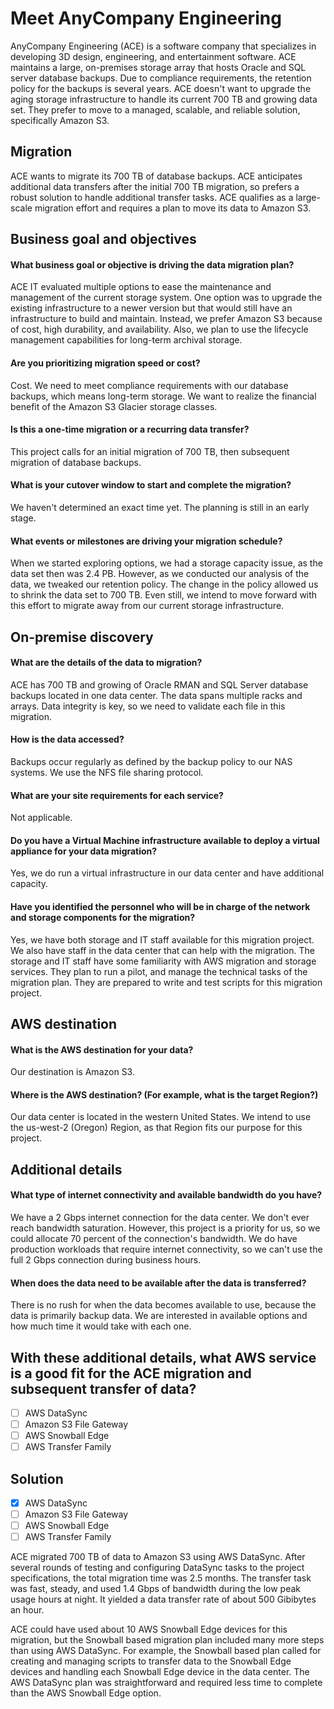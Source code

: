 # Meet AnyCompany Engineering

AnyCompany Engineering (ACE) is a software company that specializes in developing 3D design, engineering, and entertainment software. ACE maintains a large, on-premises storage array that hosts Oracle and SQL server database backups. Due to compliance requirements, the retention policy for the backups is several years. ACE doesn't want to upgrade the aging storage infrastructure to handle its current 700 TB and growing data set. They prefer to move to a managed, scalable, and reliable solution, specifically Amazon S3.

## Migration

ACE wants to migrate its 700 TB of database backups. ACE anticipates additional data transfers after the initial 700 TB migration, so prefers a robust solution to handle additional transfer tasks. ACE qualifies as a large-scale migration effort and requires a plan to move its data to Amazon S3.

## Business goal and objectives

#### What business goal or objective is driving the data migration plan?
ACE IT evaluated multiple options to ease the maintenance and management of the current storage system. One option was to upgrade the existing infrastructure to a newer version but that would still have an infrastructure to build and maintain. Instead, we prefer Amazon S3 because of cost, high durability, and availability. Also, we plan to use the lifecycle management capabilities for long-term archival storage.

#### Are you prioritizing migration speed or cost?
Cost. We need to meet compliance requirements with our database backups, which means long-term storage. We want to realize the financial benefit of the Amazon S3 Glacier storage classes.

#### Is this a one-time migration or a recurring data transfer?
This project calls for an initial migration of 700 TB, then subsequent migration of database backups.

#### What is your cutover window to start and complete the migration?
We haven't determined an exact time yet. The planning is still in an early stage.

#### What events or milestones are driving your migration schedule?
When we started exploring options, we had a storage capacity issue, as the data set then was 2.4 PB. However, as we conducted our analysis of the data, we tweaked our retention policy. The change in the policy allowed us to shrink the data set to 700 TB. Even still, we intend to move forward with this effort to migrate away from our current storage infrastructure.

## On-premise discovery

#### What are the details of the data to migration?

ACE has 700 TB and growing of Oracle RMAN and SQL Server database backups located in one data center. The data spans multiple racks and arrays. Data integrity is key, so we need to validate each file in this migration.  

#### How is the data accessed?
Backups occur regularly as defined by the backup policy to our NAS systems. We use the NFS file sharing protocol.

#### What are your site requirements for each service?
Not applicable.

#### Do you have a Virtual Machine infrastructure available to deploy a virtual appliance for your data migration?
Yes, we do run a virtual infrastructure in our data center and have additional capacity.

#### Have you identified the personnel who will be in charge of the network and storage components for the migration?
Yes, we have both storage and IT staff available for this migration project. We also have staff in the data center that can help with the migration. The storage and IT staff have some familiarity with AWS migration and storage services. They plan to run a pilot, and manage the technical tasks of the migration plan. They are prepared to write and test scripts for this migration project.

## AWS destination

#### What is the AWS destination for your data?
Our destination is Amazon S3.

#### Where is the AWS destination? (For example, what is the target Region?)
Our data center is located in the western United States. We intend to use the us-west-2 (Oregon) Region, as that Region fits our purpose for this project.

## Additional details

#### What type of internet connectivity and available bandwidth do you have?
We have a 2 Gbps internet connection for the data center. We don't ever reach bandwidth saturation. However, this project is a priority for us, so we could allocate 70 percent of the connection's bandwidth.  We do have production workloads that require internet connectivity, so we can't use the full 2 Gbps connection during business hours. 

#### When does the data need to be available after the data is transferred?
There is no rush for when the data becomes available to use, because the data is primarily backup data. We are interested in available options and how much time it would take with each one.

## With these additional details, what AWS service is a good fit for the ACE migration and subsequent transfer of data?

- [ ] AWS DataSync
- [ ] Amazon S3 File Gateway
- [ ] AWS Snowball Edge
- [ ] AWS Transfer Family

## Solution

- [x] AWS DataSync
- [ ] Amazon S3 File Gateway
- [ ] AWS Snowball Edge
- [ ] AWS Transfer Family

ACE migrated 700 TB of data to Amazon S3 using AWS DataSync. After several rounds of testing and configuring DataSync tasks to the project specifications, the total migration time was 2.5 months. The transfer task was fast, steady, and used 1.4 Gbps of bandwidth during the low peak usage hours at night. It yielded a data transfer rate of about 500 Gibibytes an hour.

ACE could have used about 10 AWS Snowball Edge devices for this migration, but the Snowball based migration plan included many more steps than using AWS DataSync. For example, the Snowball based plan called for creating and managing scripts to transfer data to the Snowball Edge devices and handling each Snowball Edge device in the data center. The AWS DataSync plan was straightforward and required less time to complete than the AWS Snowball Edge option.
